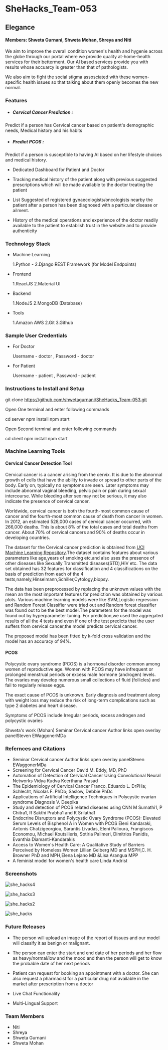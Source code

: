 # SheHacks_Team-053

## Elegance 

#### Members: Shweta Gurnani, Shweta Mohan, Shreya and Niti 

We aim to improve the overall condition women's health and hygenie across the globe through our portal where we provide quality at-home-health services for their betterment. Our AI based services provide you with results whose accuarcy is greater than that of pathologists. 

We also aim to fight the social stigma assosciated with these women-specific health issues so that talking about them openly becomes the new normal.


### Features

* ##### Cervical Cancer Prediction :
Predict if a person has Cervical cancer based on patient's demographic needs, Medical history and his habits

* ##### Predict PCOS :
Predict if a person is susceptible to having AI based on her lifestyle choices and medical history.

* Dedicated Dashboard for Patient and Doctor

* Tracking medical history of the patient along with previous suggested prescriptions which will be made available to the doctor treating the patient

* List Suggested of registered gynaecologists/oncologists nearby the patient after a person has been diagnosed with a particular disease or ailment.

* History of the medical operations and experience of the doctor readily available to the patient to establish trust in the website and to provide authenticity


### Technology Stack

* Machine Learning

	1.Python - 
	2.Django REST Framework (for Model Endpoints)

* Frontend

	1.ReactJS
	2.Material UI

* Backend

	1.NodeJS
	2.MongoDB (Database)

* Tools

	1.Amazon AWS
	2.Git
	3.Github


### Sample User Credentials

* For Doctor
	
	Username - doctor , 
	Password - doctor

* For Patient

	Username - patient , 
	Password - patient

### Instructions to Install and Setup

git clone https://github.com/shwetagurnani/SheHacks_Team-053.git

Open One terminal and enter following commands

cd server
npm install
npm start

Open Second terminal  and enter following commands

cd client
npm install
npm start







### Machine Learning Tools

#### Cervical Cancer Detection Tool

Cervical cancer is a cancer arising from the cervix. It is due to the abnormal growth of cells that have the ability to invade or spread to other parts of the body. Early on, typically no symptoms are seen.  Later symptoms may include abnormal vaginal bleeding, pelvic pain or pain during sexual intercourse. While bleeding after sex may not be serious, it may also indicate the presence of cervical cancer.

Worldwide, cervical cancer is both the fourth-most common cause of cancer and the fourth-most common cause of death from cancer in women. In 2012, an estimated 528,000 cases of cervical cancer occurred, with 266,000 deaths. This is about 8% of the total cases and total deaths from cancer. About 70% of cervical cancers and 90% of deaths occur in developing countries.

The dataset for the Cervical cancer prediction is obtained from [UCI Machine Learning Repository](https://archive.ics.uci.edu/ml/datasets/Cervical+cancer+%28Risk+Factors%29).The dataset contains features about various parameters like age,years of smoking etc.and also uses the presence of other diseases like Sexually Transmitted diseases(STD),HIV etc.
The data set obtained has 32 features for classification and 4 classifications on the basis of prediction from each of the 4 tests,namely,Hinselmann,Schiller,Cytology,biopsy.

The data has been preprocessed by replacing the unknown values with the mean an the most important features for prediction was obtained by various plots.
Various machine learning models were like SVM,Logistic regression and Random Forest Classifier were tried out and Random forest classifier was found out to be the best model.The parameters for the model was found out by hyperparameter tuning.
For prediction,we used the aggregated results of all the 4 tests and even if one of the test predicts that the user suffers from cervical cancer,the model predicts cervical cancer.

The proposed model has been fitted by k-fold cross validation and the model has an accuracy of 94%.



#### PCOS

Polycystic ovary syndrome (PCOS) is a hormonal disorder common among women of reproductive age. Women with PCOS may have infrequent or prolonged menstrual periods or excess male hormone (androgen) levels. The ovaries may develop numerous small collections of fluid (follicles) and fail to regularly release eggs.

The exact cause of PCOS is unknown. Early diagnosis and treatment along with weight loss may reduce the risk of long-term complications such as type 2 diabetes and heart disease.

Symptoms of PCOS include Irregular periods, excess androgen and polycystic ovaries



Shweta's work (Mohan)
Seminar
Cervical cancer
Author links open overlay panelSteven EWaggonerMDa


### Refernces and Citations

* Seminar Cervical cancer Author links open overlay panelSteven EWaggonerMDa
* Screening for Cervical Cancer David M. Eddy, MD, PhD
* Automation of Detection of Cervical Cancer Using Convolutional Neural Networks Vidya Kudva Keerthana Prasad
* The Epidemiology of Cervical Cancer Franco, Eduardo L. DrPHa; Schlecht, Nicolas F. PhDb; Saslow, Debbie PhDc
* Applications of Artificial Intelligence Techniques in Polycystic ovarian syndrome Diagnosis V. Deepika
* Study and detection of PCOS related diseases using CNN M Sumathi1, P Chitra1, R Sakthi Prabha1 and K Srilatha1
* Endocrine Disruptors and Polycystic Ovary Syndrome (PCOS): Elevated Serum Levels of Bisphenol A in Women with PCOS  Eleni Kandaraki, Antonis Chatzigeorgiou, Sarantis Livadas, Eleni Palioura, Frangiscos Economou, Michael Koutsilieris, Sotiria Palimeri, Dimitrios Panidis, Evanthia Diamanti-Kandarakis
* Access to Women's Health Care: A Qualitative Study of Barriers Perceived by Homeless Women
Lillian Gelberg MD and MSPH,C. H. Browner PhD and MPH,Elena Lejano MD &Lisa Arangua MPP
* A feminist model for women's health care Linda Andrist


### Screenshots

![she_hacks4](https://user-images.githubusercontent.com/46062965/111055560-f4195e80-849c-11eb-8ad4-f34672cd77b4.jpeg)

![she_hacks3](https://user-images.githubusercontent.com/46062965/111055558-f24f9b00-849c-11eb-9a2d-753062985cbc.jpeg)

![she_hacks2](https://user-images.githubusercontent.com/46062965/111055555-ef54aa80-849c-11eb-8107-abb9c6528a86.jpeg)

![she_hacks](https://user-images.githubusercontent.com/46062965/111055551-ec59ba00-849c-11eb-976f-942a7c5589ac.jpeg)






### Future Releases

* The person will upload an image of the report of tissues and our model will classify it as benign or malignant.

* The person can enter the start and end date of her periods and her flow as heavy/normal/low and the mood and then the person will get to know the probable date of her next periods

* Patient can request for booking an appointment with a doctor. She can also request a pharmacist for a particular drug not available in the market after prescription from a doctor

* Live Chat Functionality

* Multi-Lingual Support




### Team Members

* Niti 
* Shreya
* Shweta Gurnani
* Shweta Mohan 


